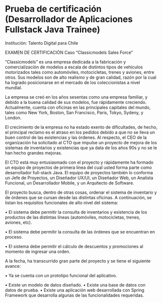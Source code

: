 # Prueba de certificación (Desarrollador de Aplicaciones Fullstack Java Trainee)
Institución: Talento Digital para Chile

EXAMEN DE CERTIFICACIÓN
Caso “Classicmodels Sales Force”

“Classicmodels” es una empresa dedicada a la fabricación y comercialización de modelos a escala
de distintos tipos de vehículos motorizados tales como automóviles, motocicletas, trenes y aviones,
entre otros. Sus modelos son de alto realismo y de gran calidad, razón por la cual ha logrado
posicionarse en el mercado de los coleccionistas a nivel mundial.

La empresa se creó en los años sesentas como una empresa familiar, y debido a la buena calidad de
sus modelos, fue rápidamente creciendo. Actualmente, cuenta con oficinas en las principales
capitales del mundo, tales como New York, Boston, San Francisco, Paris, Tokyo, Sydeny, y London.

El crecimiento de la empresa no ha estado exento de dificultades, de hecho, el principal reclamo es
el atraso en los pedidos debido a que no se lleva un buen control de las existencias y las órdenes. Al
respecto, el CEO de la organización ha solicitado al CTO que impulse un proyecto de mejora de los
sistemas de inventarios y existencias que ya data de los años 90s y no se le han hecho grandes
mejoras.

El CTO está muy entusiasmado con el proyecto y rápidamente ha formado un equipo de proyectos
de primera línea del cual usted forma parte como desarrollador full-stack Java. El equipo de
proyectos también lo conforma un Jefe de Proyectos, un Diseñador UX/UI, un Diseñador Web, un
Analista Funcional, un Desarrollador Mobile, y un Arquitecto de Software.

El proyecto busca, dentro de otras cosas, ordenar el sistema de inventario y de órdenes que se
cursan desde las distintas oficinas. A continuación, se listan los requisitos funcionales de alto nivel
del sistema:

• El sistema debe permitir la consulta de inventarios y existencia de los productos de las
distintas líneas (automóviles, motocicletas, trenes, aviones, etc).

• El sistema debe permitir la consulta de las órdenes que se encuentran en proceso.

• El sistema debe permitir el cálculo de descuentos y promociones al momento de ingresar
una orden.

A la fecha, ha transcurrido gran parte del proyecto y se tiene el siguiente avance:

• Ya se cuenta con un prototipo funcional del aplicativo.

• Existe un modelo de datos diseñado.
• Existe una base de datos con datos de prueba.
• Existe una aplicación web desarrollada con Spring Framework que desarrolla algunas de
las funcionalidades requeridas.
